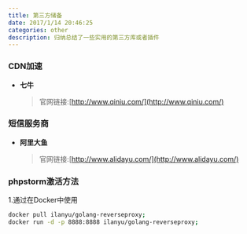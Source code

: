```yaml
---
title: 第三方储备
date: 2017/1/14 20:46:25
categories: other
description: 归纳总结了一些实用的第三方库或者插件
---
```


### CDN加速
- **七牛**

    >官网链接:[http://www.qiniu.com/](http://www.qiniu.com/)

### 短信服务商
- **阿里大鱼**

    >官网链接:[http://www.alidayu.com/](http://www.alidayu.com/)
    
### phpstorm激活方法
1.通过在Docker中使用
```bash
docker pull ilanyu/golang-reverseproxy;
docker run -d -p 8888:8888 ilanyu/golang-reverseproxy;
```


